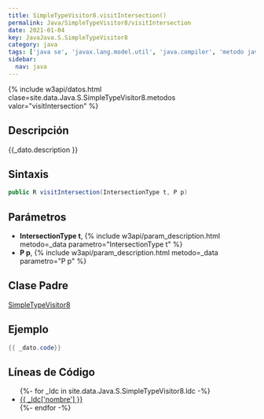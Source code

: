 ```yaml
---
title: SimpleTypeVisitor8.visitIntersection()
permalink: Java/SimpleTypeVisitor8/visitIntersection
date: 2021-01-04
key: JavaJava.S.SimpleTypeVisitor8
category: java
tags: ['java se', 'javax.lang.model.util', 'java.compiler', 'metodo java', 'Java 1.8']
sidebar: 
  nav: java
---
```


{% include w3api/datos.html clase=site.data.Java.S.SimpleTypeVisitor8.metodos valor="visitIntersection" %}

## Descripción
{{_dato.description }}

## Sintaxis
~~~java
public R visitIntersection(IntersectionType t, P p)
~~~

## Parámetros
* **IntersectionType t**,  {% include w3api/param_description.html metodo=_data parametro="IntersectionType t" %}
* **P p**,  {% include w3api/param_description.html metodo=_data parametro="P p" %}

## Clase Padre
[SimpleTypeVisitor8](/Java/SimpleTypeVisitor8/)

## Ejemplo
~~~java
{{ _dato.code}}
~~~

## Líneas de Código
<ul>
{%- for _ldc in site.data.Java.S.SimpleTypeVisitor8.ldc -%}
   <li>
       <a href="{{_ldc['url'] }}">{{ _ldc['nombre'] }}</a>
   </li>
{%- endfor -%}
</ul>
